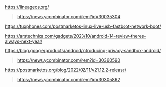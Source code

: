 https://lineageos.org/
> https://news.ycombinator.com/item?id=30035304

https://tuxphones.com/postmarketos-linux-live-usb-fastboot-network-boot/

https://arstechnica.com/gadgets/2023/10/android-14-review-theres-always-next-year/

https://blog.google/products/android/introducing-privacy-sandbox-android/
> https://news.ycombinator.com/item?id=30360590

https://postmarketos.org/blog/2022/02/11/v21.12.2-release/
> https://news.ycombinator.com/item?id=30305862
